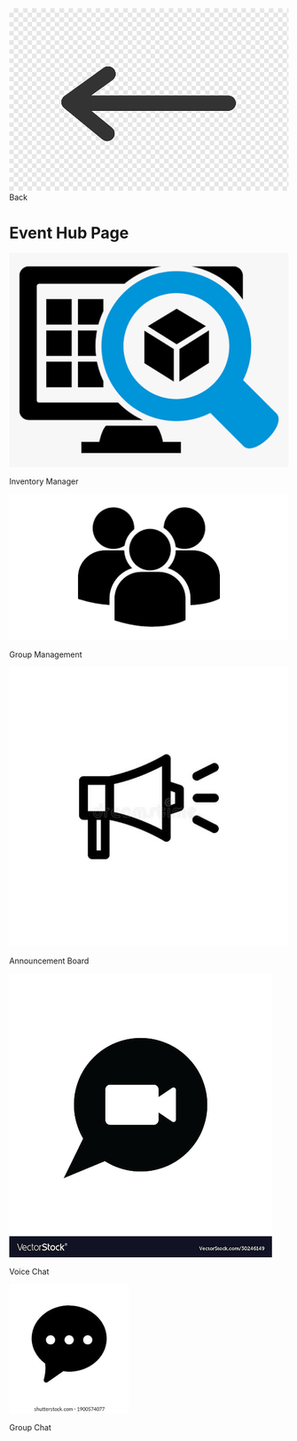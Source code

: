 <link href="../styles.css" rel="stylesheet">  

<div>
<a href="map">
<img src="../imgs/backarrow.png" alt="Back" class="backarrow">
</a>
</div>
<div class="map"> Back </div>   

# Event Hub Page  

[![Inventory](../imgs/inventorymanager.png "Inventory Manager")](inventory)  
<div class="map"> Inventory Manager </div>    

[![Group Management](../imgs/groupmanage.png "Group Management")](groupmanage)  
<div class="map"> Group Management </div>    

[![Announcement Board](../imgs/announce.jpg "Announcement Board")](announce)  
<div class="map"> Announcement Board </div>    

[![Voice Chat](../imgs/videoaudio.png "Voice Chat")](voicechat)  
<div class="map"> Voice Chat </div>    

[![Group Chat](../imgs/groupchat.png "Group Chat")](groupchat)  
<div class="map"> Group Chat </div>    